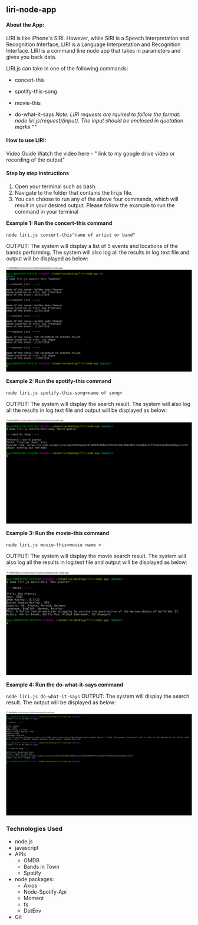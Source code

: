 ## liri-node-app

#### About the App: 
 LIRI is like iPhone's SIRI. However, while SIRI is a Speech Interpretation and Recognition Interface, LIRI is a Language Interpretation and Recognition Interface. LIRI is a command line node app that takes in parameters and gives you back data.



LIRI.js can take in one of the following commands:

* concert-this

* spotify-this-song

* movie-this

* do-what-it-says
_Note: LIRI requests are rquired to follow the format: node liri.js(request)(input). The input should be enclosed in quotation marks ""_



#### How to use LIRI:

Video Guide
Watch the video here - " link to my google drive video or recording of the output"

 #### Step by step instructions 


1. Open your terminal such as bash.
1. Navigate to the folder that contains the liri.js file.
1. You can choose to run any of the above four commands, which will result in your desired output. Please follow the example to run the command in your terminal


**Example 1: Run the concert-this command**


`node liri.js concert-this"name of artist or band"`

OUTPUT: The system will display a list of 5 events and locations of the bands performing. The system will also log all the results in log.text file and output will be displayed as below:

 
 ![screenshot](https://github.com/Sugeeta32/liri-node-app/blob/master/Screenshot%20(23).png)


 **Example 2:  Run the spotify-this command**


`node liri.js spotify-this-song<name of song>`

OUTPUT: The system will display the search result. The system will also log all the results in log.text file and output will be displayed as below:

![](https://github.com/Sugeeta32/Bootstrap-Portfolio/blob/master/Screenshot%20(24).png)
<screen shot of concert>
 
 **Example 3:  Run the movie-this command**


`node liri.js movie-this<movie name >`

OUTPUT: The system will display the movie search result. The system will also log all the results in log.text file and output will be displayed as below:

![](https://github.com/Sugeeta32/Bootstrap-Portfolio/blob/master/Screenshot%20(26).png)
<screen shot of concert>
 
  **Example 4:  Run the do-what-it-says command**
  
  
  `node liri.js do-what-it-says`
  OUTPUT: The system will display the search result. The output will be displayed as below:

![](https://github.com/Sugeeta32/Bootstrap-Portfolio/blob/master/Screenshot%20(29).png)

### Technologies Used
* node.js
* javascript
* APIs 
    * OMDB
    * Bands in Town
    * Spotify
* node packages:
    * Axios
    * Node-Spotify-Api
    * Moment
    * fs
    * DotEnv
* Git

    


